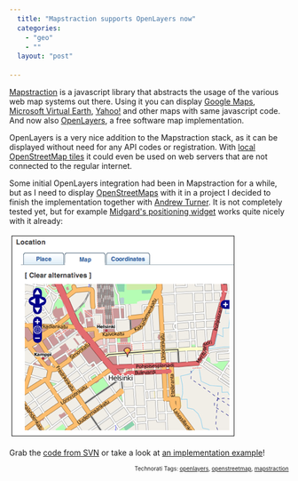 ```yaml
---
  title: "Mapstraction supports OpenLayers now"
  categories: 
    - "geo"
    - ""
  layout: "post"

---
```

<a href="http://mapstraction.com/">Mapstraction</a> is a javascript library that abstracts the usage of the various web map systems out there. Using it you can display <a href="http://mapstraction.com/demo.php?map=google">Google Maps</a>, <a href="http://mapstraction.com/demo.php?map=microsoft">Microsoft Virtual Earth</a>, <a href="http://mapstraction.com/demo.php?map=yahoo">Yahoo!</a> and other maps with same javascript code. And now also <a href="http://www.openlayers.org/">OpenLayers</a>, a free software map implementation.

OpenLayers is a very nice addition to the Mapstraction stack, as it can be displayed without need for any API codes or registration. With <a href="http://wiki.openstreetmap.org/index.php/Deploying_your_own_Slippy_Map#Creating_Tiles">local OpenStreetMap tiles</a> it could even be used on web servers that are not connected to the regular internet.

Some initial OpenLayers integration had been in Mapstraction for a while, but as I need to display <a href="http://www.openstreetmap.org/">OpenStreetMaps</a> with it in a project I decided to finish the implementation together with <a href="http://highearthorbit.com/">Andrew Turner</a>. It is not completely tested yet, but for example <a href="http://bergie.iki.fi/blog/position_editing_widget_for_midgard.html">Midgard's positioning widget</a> works quite nicely with it already:

<img src="/files/midgard-position-editing-openlayers-osm.jpg" height="359" width="400" border="1" hspace="4" vspace="4" alt="Midgard-Position-Editing-Openlayers-Osm" />

Grab the <a href="http://mapstraction.com/svn/source/">code from SVN</a> or take a look at <a href="http://mapstraction.com/demo.php?map=openstreetmap">an implementation example</a>!

<!-- technorati tags start --><p style="text-align:right;font-size:10px;">Technorati Tags: <a href="http://www.technorati.com/tag/openlayers" rel="tag">openlayers</a>, <a href="http://www.technorati.com/tag/openstreetmap" rel="tag">openstreetmap</a>, <a href="http://www.technorati.com/tag/mapstraction" rel="tag">mapstraction</a></p><!-- technorati tags end -->